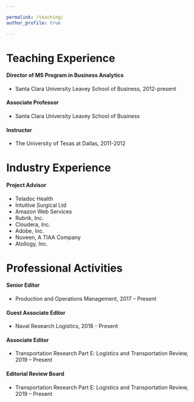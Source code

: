 ```yaml
---

permalink: /teaching/
author_profile: true

---
```



<h1>Teaching Experience</h1>
<h4>Director of MS Program in Business Analytics</h4>
<ul>
    <li>Santa Clara University Leavey School of Business, 2012-present</li>
</ul>

<h4>Associate Professor</h4>
<ul>
    <li>Santa Clara University Leavey School of Business</li>
</ul>

<h4>Instructor</h4>
<ul>
    <li>The University of Texas at Dallas, 2011-2012</li>
</ul>

<h1>Industry Experience</h1>
<h4>Project Advisor</h4>
<ul>
    <li>Teladoc Health</li>
    <li>Intuitive Surgical Ltd</li>
    <li>Amazon Web Services</li>
    <li>Rubrik, Inc.</li>
    <li>Cloudera, Inc.</li>
    <li>Adobe, Inc.</li>
    <li>Nuveen, A TIAA Company</li>
    <li>Atollogy, Inc.</li>
</ul>

<h1>Professional Activities</h1>
<h4>Senior Editor</h4>
<ul>
    <li>Production and Operations Management, 2017 – Present</li>
</ul>

<h4>Guest Associate Editor</h4>
<ul>
    <li>Naval Research Logistics, 2018 - Present</li>
</ul>

<h4>Associate Editor</h4>
<ul>
    <li>Transportation Research Part E: Logistics and Transportation Review, 2019 – Present</li>
</ul>

<h4>Editorial Review Board</h4>
<ul>
    <li>Transportation Research Part E: Logistics and Transportation Review, 2019 – Present</li>
</ul>

